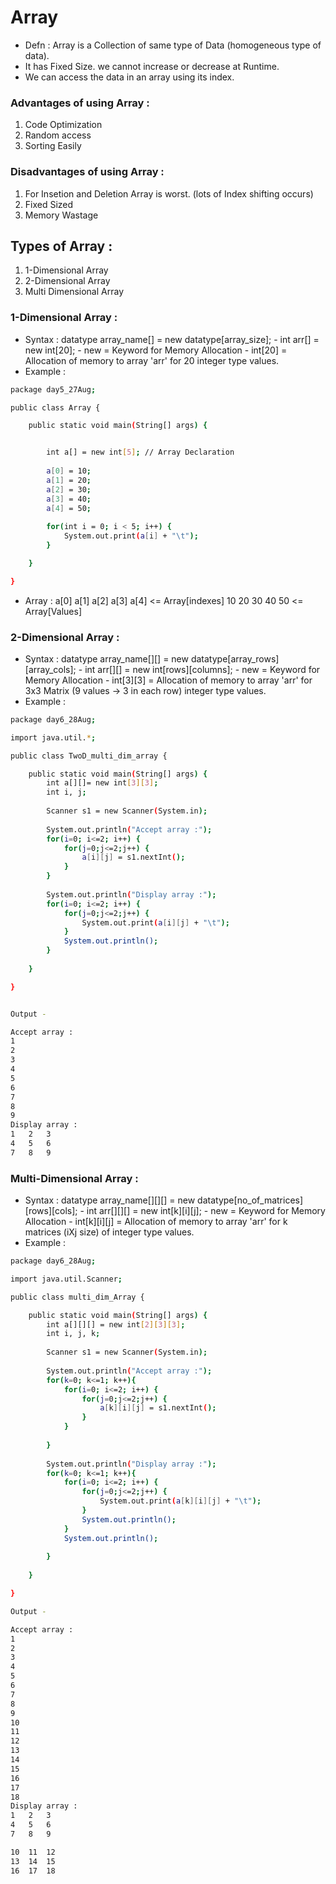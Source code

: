 # Array

- Defn : Array is a Collection of same type of Data (homogeneous type of data).
- It has Fixed Size. we cannot increase or decrease at Runtime.
- We can access the data in an array using its index.

### Advantages of using Array :
1. Code Optimization
2. Random access
3. Sorting Easily

### Disadvantages of using Array :
1. For Insetion and Deletion Array is worst. (lots of Index shifting occurs)
2. Fixed Sized
3. Memory Wastage


## Types of Array :
1. 1-Dimensional Array
2. 2-Dimensional Array
3. Multi Dimensional Array



### 1-Dimensional Array :
- Syntax : datatype array_name[] = new datatype[array_size];
        - int arr[] = new int[20];
        - new = Keyword for Memory Allocation
        - int[20] = Allocation of memory to array 'arr' for 20 integer type values.
- Example :
```sh
package day5_27Aug;

public class Array {

	public static void main(String[] args) {


		int a[] = new int[5]; // Array Declaration
		
		a[0] = 10;
		a[1] = 20;
		a[2] = 30;
		a[3] = 40;
		a[4] = 50;
		
		for(int i = 0; i < 5; i++) {
			System.out.print(a[i] + "\t");
		}

	}

}
```

- Array : 
    a[0]    a[1]    a[2]    a[3]    a[4]     <= Array[indexes]
    10      20      30      40      50       <= Array[Values]

### 2-Dimensional Array :
- Syntax : datatype array_name[][] = new datatype[array_rows][array_cols];
        - int arr[][] = new int[rows][columns];
        - new = Keyword for Memory Allocation
        - int[3][3] = Allocation of memory to array 'arr' for 3x3 Matrix (9 values -> 3 in each row) integer type values.
- Example :
```sh
package day6_28Aug;

import java.util.*;

public class TwoD_multi_dim_array {

	public static void main(String[] args) {
		int a[][]= new int[3][3];
		int i, j;
		
		Scanner s1 = new Scanner(System.in);
		
		System.out.println("Accept array :");
		for(i=0; i<=2; i++) {
			for(j=0;j<=2;j++) {
				a[i][j] = s1.nextInt();
			}
		}
		
		System.out.println("Display array :");
		for(i=0; i<=2; i++) {
			for(j=0;j<=2;j++) {
				System.out.print(a[i][j] + "\t");
			}
			System.out.println();
		}
		
	}

}


Output -

Accept array :
1
2
3
4
5
6
7
8
9
Display array :
1	2	3	
4	5	6	
7	8	9	
```	

### Multi-Dimensional Array :
- Syntax : datatype array_name[][][] = new datatype[no_of_matrices][rows][cols];
        - int arr[][][] = new int[k][i][j];
        - new = Keyword for Memory Allocation
        - int[k][i][j] = Allocation of memory to array 'arr' for k matrices (iXj size) of integer type values.
- Example :
```sh
package day6_28Aug;

import java.util.Scanner;

public class multi_dim_Array {

	public static void main(String[] args) {
		int a[][][] = new int[2][3][3];
		int i, j, k;
		
		Scanner s1 = new Scanner(System.in);
		
		System.out.println("Accept array :");
		for(k=0; k<=1; k++){
			for(i=0; i<=2; i++) {
				for(j=0;j<=2;j++) {
					a[k][i][j] = s1.nextInt();
				}
			}
			
		}
		
		System.out.println("Display array :");
		for(k=0; k<=1; k++){
			for(i=0; i<=2; i++) {
				for(j=0;j<=2;j++) {
					System.out.print(a[k][i][j] + "\t");
				}
				System.out.println();
			}
			System.out.println();
			
		}
		
	}

}

Output -

Accept array :
1
2
3
4
5
6
7
8
9
10
11
12
13
14
15
16
17
18
Display array :
1	2	3	
4	5	6	
7	8	9	

10	11	12	
13	14	15	
16	17	18
```

